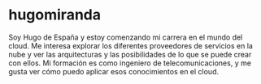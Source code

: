 # hugomiranda
Soy Hugo de España y estoy comenzando mi carrera en el mundo del cloud. Me interesa explorar los diferentes proveedores de servicios en la nube y ver las arquitecturas y las posibilidades de lo que se puede crear con ellos. Mi formación es como ingeniero de telecomunicaciones, y me gusta ver cómo puedo aplicar esos conocimientos en el cloud.
